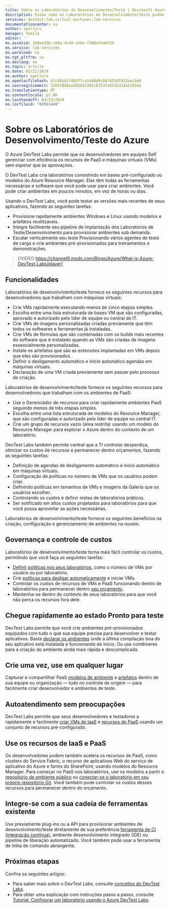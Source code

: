 ```yaml
---
title: Sobre os Laboratórios de Desenvolvimento/Teste | Microsoft Azure
description: Saiba como os Laboratórios de Desenvolvimento/Teste podem facilitar criar, gerenciar e monitorar as máquinas virtuais do Azure
services: devtest-lab,virtual-machines,lab-services
documentationcenter: na
author: spelluru
manager: femila
editor: ''
ms.assetid: 1b9eed3b-c69a-4c49-a36e-f388efea6f39
ms.service: lab-services
ms.workload: na
ms.tgt_pltfrm: na
ms.devlang: na
ms.topic: article
ms.date: 03/21/2019
ms.author: spelluru
ms.openlocfilehash: b7cd6bb1fd0377ca1440d9c667453df922aacbd4
ms.sourcegitcommit: 3102f886aa962842303c8753fe8fa5324a52834a
ms.translationtype: MT
ms.contentlocale: pt-BR
ms.lasthandoff: 04/23/2019
ms.locfileid: "60561448"
---
```

# <a name="about-azure-devtest-labs"></a>Sobre os Laboratórios de Desenvolvimento/Teste do Azure
O Azure DevTest Labs permite que os desenvolvedores em equipes Self gerenciar com eficiência os recursos de PaaS e máquinas virtuais (VMs) sem esperar que as aprovações.

O DevTest Labs cria laboratórios consistindo em bases pré-configurado ou modelos do Azure Resource Manager. Elas têm todas as ferramentas necessárias e software que você pode usar para criar ambientes. Você pode criar ambientes em poucos minutos, em vez de horas ou dias.

Usando o DevTest Labs, você pode testar as versões mais recentes de seus aplicativos, fazendo as seguintes tarefas:

- Provisione rapidamente ambientes Windows e Linux usando modelos e artefatos reutilizáveis.
- Integre facilmente seu pipeline de implantação dos Laboratórios de Teste/Desenvolvimento para provisionar ambientes sob demanda.
- Escalar verticalmente seu teste Provisionando vários agentes de teste de carga e crie ambientes pré-provisionados para treinamentos e demonstrações.

> [!VIDEO https://channel9.msdn.com/Blogs/Azure/What-is-Azure-DevTest-Labs/player]

## <a name="capabilities"></a>Funcionalidades
Laboratórios de desenvolvimento/teste fornece os seguintes recursos para desenvolvedores que trabalham com máquinas virtuais:

- Crie VMs rapidamente executando menos de cinco etapas simples.
- Escolha entre uma lista estruturada de bases VM que são configuradas, aprovado e autorizado pelo líder de equipe ou central de IT.
- Crie VMs de imagens personalizadas criadas previamente que têm todos os softwares e ferramentas já instaladas. 
- Crie VMs de fórmulas que são combinadas com os builds mais recentes do software que é instalado quando as VMs são criadas de imagens essencialmente personalizadas. 
- Instale os artefatos que são as extensões implantadas em VMs depois que eles são provisionados.
- Definir o desligamento automático e início automático agendas em máquinas virtuais.
- Declaração de uma VM criada previamente sem passar pelo processo de criação.

Laboratórios de desenvolvimento/teste fornece os seguintes recursos para desenvolvedores que trabalham com os ambientes de PaaS:

- Use o Gerenciador de recursos para criar rapidamente ambientes PaaS seguindo menos de três etapas simples.
- Escolha entre uma lista estruturada de modelos do Resource Manager, que são configuradas e autorizado pelo líder de equipe ou central IT.
- Crie um grupo de recursos vazio (área restrita) usando um modelo do Resource Manager para explorar o Azure dentro do contexto de um laboratório.

DevTest Labs também permite central que a TI controlar desperdiça, otimizar os custos de recursos e permanecer dentro orçamentos, fazendo as seguintes tarefas:  

- Definição de agendas de desligamento automático e início automático em máquinas virtuais.
- Configuração de políticas no número de VMs que os usuários podem criar.
- Definindo políticas em tamanhos de VMs e imagens da Galeria que os usuários escolher.
- Controlando os custos e definir metas de laboratórios práticos.
- Ser notificado em altos custos projetados para laboratórios para que você possa aproveitar as ações necessárias.

Laboratórios de desenvolvimento/teste fornece os seguintes benefícios na criação, configuração e gerenciamento de ambientes na nuvem.

## <a name="cost-control-and-governance"></a>Governança e controle de custos
Laboratórios de desenvolvimento/teste torna mais fácil controlar os custos, permitindo que você faça as seguintes tarefas:

- [Definir políticas nos seus laboratórios](devtest-lab-get-started-with-lab-policies.md), como o número de VMs por usuário ou por laboratório. 
- Crie [políticas para desligar automaticamente](devtest-lab-set-lab-policy.md) e iniciar VMs.
- Controlar os custos de recursos de VMs e PaaS funcionando dentro de laboratórios para permanecer dentro [seu orçamento](devtest-lab-configure-cost-management.md).
- Mantenha-se dentro do contexto de seus laboratórios para que você não perca os recursos fora dele.

## <a name="quickly-get-to-ready-to-test"></a>Chegue rapidamente ao estado Pronto para teste
DevTest Labs permite que você crie ambientes pré-provisionados equipados com tudo o que sua equipe precisa para desenvolver e testar aplicativos. Basta [declarar os ambientes](devtest-lab-add-claimable-vm.md) onde a última compilação boa do seu aplicativo está instalada e funcionando de início. Ou use contêineres para a criação do ambiente ainda mais rápida e descomplicada.

## <a name="create-once-use-everywhere"></a>Crie uma vez, use em qualquer lugar
Capturar e compartilhar PaaS [modelos de ambiente](devtest-lab-create-environment-from-arm.md) e [artefatos](add-artifact-repository.md) dentro de sua equipe ou organização — tudo no controle de origem — para facilmente criar desenvolvedor e ambientes de teste.

## <a name="worry-free-self-service"></a>Autoatendimento sem preocupações
DevTest Labs permite que seus desenvolvedores e testadores a rapidamente e facilmente [criar VMs de IaaS](devtest-lab-add-vm.md) e [recursos de PaaS](devtest-lab-create-environment-from-arm.md) usando um conjunto de recursos pré-configurado.

## <a name="use-iaas-and-paas-resources"></a>Use os recursos de IaaS e PaaS 
Os desenvolvedores podem também acelera os recursos de PaaS, como clusters do Service Fabric, o recurso de aplicativos Web do serviço de aplicativo do Azure e farms do SharePoint, usando modelos do Resource Manager. Para começar no PaaS nos laboratórios, use os modelos a partir o [repositório de ambiente público](devtest-lab-configure-use-public-environments.md) ou [conectar-se o laboratório em seu próprio repositório Git](devtest-lab-create-environment-from-arm.md#configure-your-own-template-repositories). Você também pode controlar os custos desses recursos para permanecer dentro do orçamento.

## <a name="integrate-with-your-existing-toolchain"></a>Integre-se com a sua cadeia de ferramentas existente
Use previamente plug-ins ou a API para provisionar ambientes de desenvolvimento/teste diretamente de sua preferência [ferramenta de CI (integração contínua)](devtest-lab-integrate-ci-cd-vsts.md), ambiente desenvolvimento integrado (IDE) ou pipeline de liberação automatizado. Você também pode usar a ferramenta de linha de comando abrangente.

## <a name="next-steps"></a>Próximas etapas
Confira os seguintes artigos:

- Para saber mais sobre o DevTest Labs, consulte [conceitos do DevTest Labs](devtest-lab-concepts.md).
- Para obter uma explicação com instruções passo a passo, consulte [Tutorial: Configurar um laboratório usando o Azure DevTest Labs](tutorial-create-custom-lab.md).